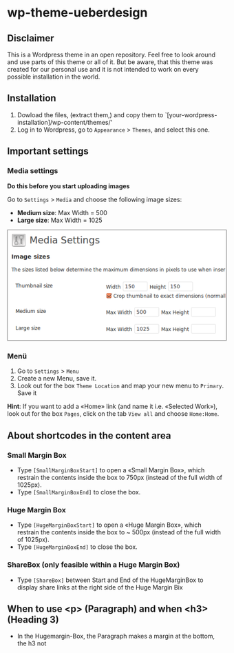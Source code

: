 # wp-theme-ueberdesign

## Disclaimer

This is a Wordpress theme in an open repository. Feel free to look around and use parts of this theme or all of it. But be aware, that this theme was created for our personal use and it is not intended to work on every possible installation in the world.

## Installation

1. Dowload the files, (extract them,) and copy them to `[your-wordpress-installation]/wp-content/themes/'
2. Log in to Wordpress, go to `Appearance` > `Themes`, and select this one.

## Important settings

### Media settings

**Do this before you start uploading images**

Go to `Settings` > `Media` and choose the following image sizes:

* **Medium size**: Max Width = 500
* **Large size**: Max Width = 1025

<img src="img/readme_media_settings.png" style="border: 1px solid #888; box-shadow: 0 0 2px #888; padding: 2px;" />

### Menü

1. Go to `Settings` > `Menu`
2. Create a new Menu, save it.
3. Look out for the box `Theme Location` and map your new menu to `Primary`. Save it

**Hint**:
If you want to add a «Home» link (and name it i.e. «Selected Work»), look out for the box `Pages`, click on the tab `View all` and choose `Home:Home`.

## About shortcodes in the content area

### Small Margin Box
* Type `[SmallMarginBoxStart]` to open a «Small Margin Box», which restrain the contents inside the box to 750px (instead of the full width of 1025px).
* Type `[SmallMarginBoxEnd]` to close the box.

### Huge Margin Box
* Type `[HugeMarginBoxStart]` to open a «Huge Margin Box», which restrain the contents inside the box to ~ 500px (instead of the full width of 1025px).
* Type `[HugeMarginBoxEnd]` to close the box.

### ShareBox (only feasible within a Huge Margin Box)
* Type `[ShareBox]` between Start and End of the HugeMarginBox to display share links at the right side of the Huge Margin Bix

## When to use &lt;p&gt; (Paragraph) and when &lt;h3&gt; (Heading 3)
* In the Hugemargin-Box, the Paragraph makes a margin at the bottom, the h3 not
